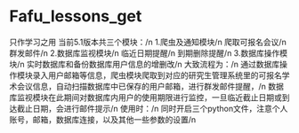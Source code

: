 # Fafu_lessons_get
只作学习之用
当前5.1版本共三个模块：/n
1.爬虫及通知模块/n
  爬取可报名会议/n
  群发邮件/n
2.数据库监视模块/n
  临近日期提醒/n
  到期删除提醒/n
3.数据库操作模块/n
  实时数据库和备份数据库用户信息的增删改/n
大致流程为：/n
    通过数据库操作模块录入用户邮箱等信息，爬虫模块爬取到对应的研究生管理系统里的可报名学术会议信息，自动扫描数据库中已保存的用户邮箱，进行群发邮件提醒，/n
数据库监视模块在此期间对数据库内用户的使用期限进行监控，一旦临近截止日期或到达截止日期，会进行邮件提示/n
使用时：/n
  同时开启三个python文件，注意个人账号，邮箱，数据库连接，以及其他一些参数的设置/n
